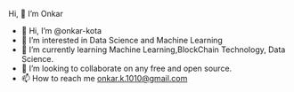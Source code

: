 
   Hi, 👋 I’m Onkar



- 👋 Hi, I’m @onkar-kota
- 👀 I’m interested in Data Science and Machine Learning
- 🌱 I’m currently learning Machine Learning,BlockChain Technology, Data Science.
- 💞️ I’m looking to collaborate on any free and open source.
- 📫 How to reach me onkar.k.1010@gmail.com

<!---
onkar-kota/onkar-kota is a ✨ special ✨ repository because its `README.md` (this file) appears on your GitHub profile.
You can click the Preview link to take a look at your changes.
--->
